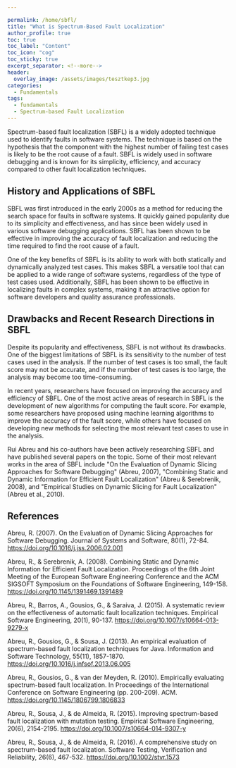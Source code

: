 ```yaml
---

permalink: /home/sbfl/
title: "What is Spectrum-Based Fault Localization"
author_profile: true
toc: true
toc_label: "Content"
toc_icon: "cog"
toc_sticky: true
excerpt_separator: <!--more-->
header:
  overlay_image: /assets/images/tesztkep3.jpg
categories:
  - Fundamentals
tags:
  - fundamentals
  - Spectrum-based Fault Localization
---
```



Spectrum-based fault localization (SBFL) is a widely adopted technique used to identify faults in software systems.<!--more--> The technique is based on the hypothesis that the component with the highest number of failing test cases is likely to be the root cause of a fault. SBFL is widely used in software debugging and is known for its simplicity, efficiency, and accuracy compared to other fault localization techniques.

## History and Applications of SBFL

SBFL was first introduced in the early 2000s as a method for reducing the search space for faults in software systems. It quickly gained popularity due to its simplicity and effectiveness, and has since been widely used in various software debugging applications. SBFL has been shown to be effective in improving the accuracy of fault localization and reducing the time required to find the root cause of a fault.

One of the key benefits of SBFL is its ability to work with both statically and dynamically analyzed test cases. This makes SBFL a versatile tool that can be applied to a wide range of software systems, regardless of the type of test cases used. Additionally, SBFL has been shown to be effective in localizing faults in complex systems, making it an attractive option for software developers and quality assurance professionals.

## Drawbacks and Recent Research Directions in SBFL

Despite its popularity and effectiveness, SBFL is not without its drawbacks. One of the biggest limitations of SBFL is its sensitivity to the number of test cases used in the analysis. If the number of test cases is too small, the fault score may not be accurate, and if the number of test cases is too large, the analysis may become too time-consuming.

In recent years, researchers have focused on improving the accuracy and efficiency of SBFL. One of the most active areas of research in SBFL is the development of new algorithms for computing the fault score. For example, some researchers have proposed using machine learning algorithms to improve the accuracy of the fault score, while others have focused on developing new methods for selecting the most relevant test cases to use in the analysis.

Rui Abreu and his co-authors have been actively researching SBFL and have published several papers on the topic. Some of their most relevant works in the area of SBFL include "On the Evaluation of Dynamic Slicing Approaches for Software Debugging" (Abreu, 2007), "Combining Static and Dynamic Information for Efficient Fault Localization" (Abreu & Serebrenik, 2008), and "Empirical Studies on Dynamic Slicing for Fault Localization" (Abreu et al., 2010).

## References

Abreu, R. (2007). On the Evaluation of Dynamic Slicing Approaches for Software Debugging. Journal of Systems and Software, 80(1), 72-84. https://doi.org/10.1016/j.jss.2006.02.001

Abreu, R., & Serebrenik, A. (2008). Combining Static and Dynamic Information for Efficient Fault Localization. Proceedings of the 6th Joint Meeting of the European Software Engineering Conference and the ACM SIGSOFT Symposium on the Foundations of Software Engineering, 149-158. https://doi.org/10.1145/1391469.1391489

Abreu, R., Barros, A., Gousios, G., & Saraiva, J. (2015). A systematic review on the effectiveness of automatic fault localization techniques. Empirical Software Engineering, 20(1), 90-137. https://doi.org/10.1007/s10664-013-9279-x

Abreu, R., Gousios, G., & Sousa, J. (2013). An empirical evaluation of spectrum-based fault localization techniques for Java. Information and Software Technology, 55(11), 1857-1870. https://doi.org/10.1016/j.infsof.2013.06.005

Abreu, R., Gousios, G., & van der Meyden, R. (2010). Empirically evaluating spectrum-based fault localization. In Proceedings of the International Conference on Software Engineering (pp. 200-209). ACM. https://doi.org/10.1145/1806799.1806833

Abreu, R., Sousa, J., & de Almeida, R. (2015). Improving spectrum-based fault localization with mutation testing. Empirical Software Engineering, 20(6), 2154-2195. https://doi.org/10.1007/s10664-014-9307-y

Abreu, R., Sousa, J., & de Almeida, R. (2016). A comprehensive study on spectrum-based fault localization. Software Testing, Verification and Reliability, 26(6), 467-532. https://doi.org/10.1002/stvr.1573
